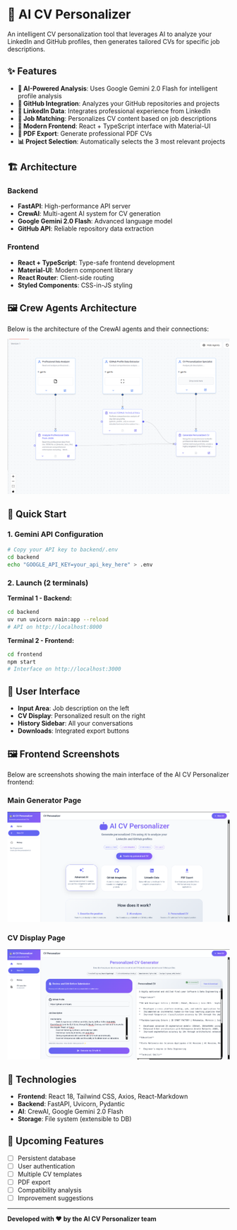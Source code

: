 # 🤖 AI CV Personalizer

An intelligent CV personalization tool that leverages AI to analyze your LinkedIn and GitHub profiles, then generates tailored CVs for specific job descriptions.

## ✨ Features

- **🧠 AI-Powered Analysis**: Uses Google Gemini 2.0 Flash for intelligent profile analysis
- **🔗 GitHub Integration**: Analyzes your GitHub repositories and projects
- **💼 LinkedIn Data**: Integrates professional experience from LinkedIn
- **🎯 Job Matching**: Personalizes CV content based on job descriptions
- **📱 Modern Frontend**: React + TypeScript interface with Material-UI
- **📄 PDF Export**: Generate professional PDF CVs
- **📊 Project Selection**: Automatically selects the 3 most relevant projects

## 🏗️ Architecture

### Backend
- **FastAPI**: High-performance API server
- **CrewAI**: Multi-agent AI system for CV generation
- **Google Gemini 2.0 Flash**: Advanced language model
- **GitHub API**: Reliable repository data extraction

### Frontend
- **React + TypeScript**: Type-safe frontend development
- **Material-UI**: Modern component library
- **React Router**: Client-side routing
- **Styled Components**: CSS-in-JS styling

## 🖼️ Crew Agents Architecture

Below is the architecture of the CrewAI agents and their connections:

![Crew Agents Architecture](ArchitectureCrew.png)

## 🚀 Quick Start

### 1. Gemini API Configuration
```bash
# Copy your API key to backend/.env
cd backend
echo "GOOGLE_API_KEY=your_api_key_here" > .env
```

### 2. Launch (2 terminals)

**Terminal 1 - Backend:**
```bash
cd backend
uv run uvicorn main:app --reload
# API on http://localhost:8000
```

**Terminal 2 - Frontend:**
```bash
cd frontend  
npm start
# Interface on http://localhost:3000
```

## 🎨 User Interface

- **Input Area**: Job description on the left
- **CV Display**: Personalized result on the right  
- **History Sidebar**: All your conversations
- **Downloads**: Integrated export buttons

## 🖼️ Frontend Screenshots

Below are screenshots showing the main interface of the AI CV Personalizer frontend:

### Main Generator Page
![Main Generator Page](fr1.png)

### CV Display Page
![CV Display Page](fr2.png)

## 🔧 Technologies

- **Frontend**: React 18, Tailwind CSS, Axios, React-Markdown
- **Backend**: FastAPI, Uvicorn, Pydantic
- **AI**: CrewAI, Google Gemini 2.0 Flash
- **Storage**: File system (extensible to DB)

## 🎯 Upcoming Features

- [ ] Persistent database
- [ ] User authentication
- [ ] Multiple CV templates
- [ ] PDF export
- [ ] Compatibility analysis
- [ ] Improvement suggestions

---

**Developed with ❤️ by the AI CV Personalizer team**



